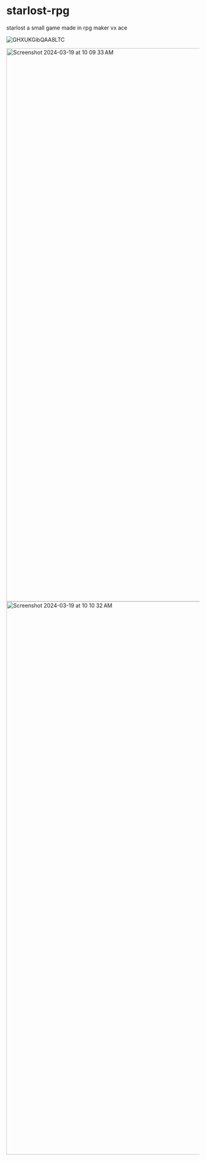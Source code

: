 # starlost-rpg
starlost a small game made in rpg maker vx ace 

![GHXUKGibQAA8LTC](https://github.com/creatisoft/starlost-rpg/assets/11401446/36ad1c34-c11d-4fc3-95fe-306a12c346e8)

<img width="1440" alt="Screenshot 2024-03-19 at 10 09 33 AM" src="https://github.com/creatisoft/starlost-rpg/assets/11401446/f24688a2-6be1-4cf9-9a2d-fa0db0769167">

<img width="1440" alt="Screenshot 2024-03-19 at 10 10 32 AM" src="https://github.com/creatisoft/starlost-rpg/assets/11401446/d0cbe422-7977-4d64-bf15-7f7682a940d7">
